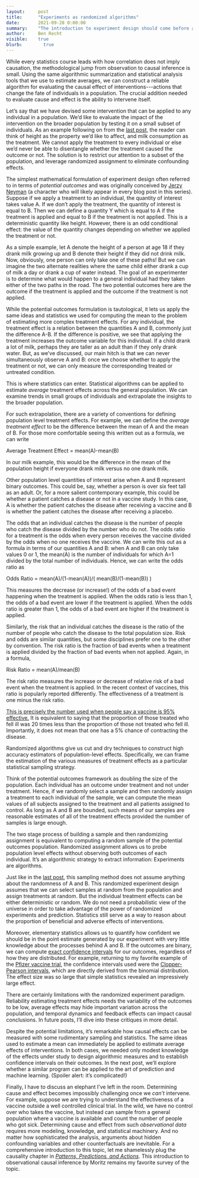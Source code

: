```yaml
---
layout:     post
title:      "Experiments as randomized algorithms"
date:       2021-09-28 0:00:00
summary:    "The introduction to experiment design should come before any discussion of hypothesis testing. It's a quick jump from mean estimation to cause and effect."
author:     Ben Recht
visible:    true
blurb: 		  true
---
```


While every statistics course leads with how correlation does not imply causation, the methodological jump from observation to causal inference is small. Using the same algorithmic summarization and statistical analysis tools that we use to estimate averages, we can construct a reliable algorithm for evaluating the causal effect of interventions---actions that change the fate of individuals in a population. The crucial addition needed to evaluate cause and effect is the ability to intervene itself.

Let’s say that we have devised some intervention that can be applied to any individual in a population. We’d like to evaluate the impact of the intervention on the broader population by testing it on a small subset of individuals. As an example following on from the [last post](https://www.argmin.net/2021/09/28/summarization/), the reader can think of height as the property we’d like to affect, and milk consumption as the treatment. We cannot apply the treatment to every individual or else we’d never be able to disentangle whether the treatment caused the outcome or not. The solution is to restrict our attention to a subset of the population, and leverage randomized assignment to eliminate confounding effects.

The simplest mathematical formulation of experiment design often referred to in terms of _potential outcomes_ and was originally conceived by [Jerzy Neyman](https://www.jstor.org/stable/2245382) (a character who will likely appear in every blog post in this series). Suppose if we apply a treatment to an individual, the quantity of interest takes value A. If we don’t apply the treatment, the quantity of interest is equal to B. Then we can define a quantity Y which is equal to A if the treatment is applied and equal to B if the treatment is not applied. This is a deterministic quantity like height. However, there is an odd conditional effect: the value of the quantity changes depending on whether we applied the treatment or not.

As a simple example, let A denote the height of a person at age 18 if they drank milk growing up and B denote their height if they did not drink milk. Now, obviously, one person can only take one of these paths! But we can imagine the two alternate realities where the same child either drank a cup of milk a day or drank a cup of water instead. The goal of an experimenter is to determine what would happen to a general individual had they taken either of the two paths in the road. The two potential outcomes here are the outcome if the treatment is applied and the outcome if the treatment is not applied.

While the potential outcomes formulation is tautological, it lets us apply the same ideas and statistics we used for computing the mean to the problem of estimating more complex treatment effects. For any individual, the treatment effect is a relation between the quantities A and B, commonly just the difference A-B. If the difference is positive, we see that applying the treatment increases the outcome variable for this individual. If a child drank a lot of milk, perhaps they are taller as an adult than if they only drank water. But, as we’ve discussed, our main hitch is that we can never simultaneously observe A and B: once we choose whether to apply the treatment or not, we can only measure the corresponding treated or untreated condition.

This is where statistics can enter. Statistical algorithms can be applied to estimate _average_ treatment effects across the general population. We can examine trends in small groups of individuals and extrapolate the insights to the broader population.

For such extrapolation, there are a variety of conventions for defining population level treatment effects. For example, we can define the _average treatment effect_ to be the difference between the mean of A and the mean of B. For those more comfortable seeing this written out as a formula, we can write

Average Treatment Effect = mean(A)-mean(B)

In our milk example, this would be the difference in the mean of the population height if everyone drank milk versus no one drank milk.

Other population level quantities of interest arise when A and B represent binary outcomes. This could be, say, whether a person is over six feet tall as an adult. Or, for a more salient contemporary example, this could be whether a patient catches a disease or not in a vaccine study. In this case, A is whether the patient catches the disease after receiving a vaccine and B is whether the patient catches the disease after receiving a placebo.

The odds that an individual catches the disease is the number of people who catch the disease divided by the number who do not. The odds ratio for a treatment is the odds when every person receives the vaccine divided by the odds when no one receives the vaccine. We can write this out as a formula in terms of our quantities A and B: when A and B can only take values 0 or 1, the mean(A) is the number of individuals for which A=1 divided by the total number of individuals. Hence, we can write the odds ratio as

Odds Ratio = mean(A)/(1-mean(A))/( mean(B)/(1-mean(B)) )

This measures the decrease (or increase!) of the odds of a bad event happening when the treatment is applied. When the odds ratio is less than 1, the odds of a bad event are lower if the treatment is applied. When the odds ratio is greater than 1, the odds of a bad event are higher if the treatment is applied.

Similarly, the risk that an individual catches the disease is the ratio of the number of people who catch the disease to the total population size. Risk and odds are similar quantities, but some disciplines prefer one to the other by convention. The risk ratio is the fraction of bad events when a treatment is applied divided by the fraction of bad events when not applied. Again, in a formula,

Risk Ratio = mean(A)/mean(B)

The risk ratio measures the increase or decrease of relative risk of a bad event when the treatment is applied. In the recent context of vaccines, this ratio is popularly reported differently. The effectiveness of a treatment is one minus the risk ratio.

[This is precisely the number used when people say a vaccine is 95% effective.](https://www.argmin.net/2021/09/13/effect-size/) It is equivalent to saying that the proportion of those treated who fell ill was 20 times less than the proportion of those not treated who fell ill. Importantly, it does not mean that one has a 5% chance of contracting the disease.

Randomized algorithms give us cut and dry techniques to construct high accuracy estimators of population-level effects. Specifically, we can frame the estimation of the various measures of treatment effects as a particular statistical sampling strategy.

Think of the potential outcomes framework as doubling the size of the population. Each individual has an outcome under treatment and not under treatment. Hence, if we randomly select a sample and then randomly assign a treatment to each individual of the sample, we can compute the mean values of all subjects assigned to the treatment and all patients assigned to control. As long as A and B are bounded, such means of our samples are reasonable estimates of all of the treatment effects provided the number of samples is large enough.

The two stage process of building a sample and then randomizing assignment is equivalent to computing a random sample of the potential outcomes population. Randomized assignment allows us to probe population level effects without observing both outcomes of each individual. It’s an algorithmic strategy to extract information: Experiments are algorithms.

Just like in the [last post](https://www.argmin.net/2021/09/28/summarization/), this sampling method does not assume anything about the randomness of A and B. This randomized experiment design assumes that we can select samples at random from the population and assign treatments at random. But the individual treatment effects can be either deterministic or random. We do not need a probabilistic view of the universe in order to take advantage of the power of randomized experiments and prediction. Statistics still serve as a way to reason about the proportion of beneficial and adverse effects of interventions.

Moreover, elementary statistics allows us to quantify how confident we should be in the point estimate generated by our experiment with very little knowledge about the processes behind A and B. If the outcomes are binary, we can compute [exact confidence intervals](https://en.wikipedia.org/wiki/Binomial_proportion_confidence_interval) for our outcomes, regardless of how they are distributed. For example, returning to my favorite example of the [Pfizer vaccine trial](https://www.nejm.org/doi/full/10.1056/nejmoa2034577), the confidence intervals used were the [Clopper-Pearson intervals](https://en.wikipedia.org/wiki/Binomial_proportion_confidence_interval#Clopper%E2%80%93Pearson_interval), which are directly derived from the binomial distribution. The effect size was so large that simple statistics revealed an impressively large effect.

There are certainly limitations with the randomized experiment paradigm. Reliability estimating treatment effects needs the variability of the outcomes to be low, average effects may hide important variation across the population, and temporal dynamics and feedback effects can impact causal conclusions. In future posts, I’ll dive into these critiques in more detail.

Despite the potential limitations, it’s remarkable how causal effects can be measured with some rudimentary sampling and statistics. The same ideas used to estimate a mean can immediately be applied to estimate average effects of interventions. In both cases, we needed only modest knowledge of the effects under study to design algorithmic measures and to establish confidence intervals on their outcomes. In the next post, we’ll explore whether a similar program can be applied to the art of prediction and machine learning. (Spoiler alert: it’s complicated!)

Finally, I have to discuss an elephant I’ve left in the room. Determining cause and effect becomes impossibly challenging once we _can’t_ intervene. For example, suppose we are trying to understand the effectiveness of a vaccine outside a well controlled clinical trial. In the wild, we have no control over who takes the vaccine, but instead can sample from a general population where a vaccine is available and count the number of people who got sick. Determining cause and effect from such _observational data_ requires more modeling, knowledge, and statistical machinery. And no matter how sophisticated the analysis, arguments about hidden confounding variables and other counterfactuals are inevitable. For a comprehensive introduction to this topic, let me shamelessly plug the causality chapter in [_Patterns, Predictions, and Actions_](mlstory.org). This introduction to observational causal inference by Moritz remains my favorite survey of the topic.
